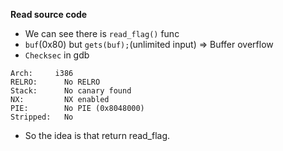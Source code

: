 **Read source code**
- We can see there is `read_flag()` func 
- `buf`(0x80) but `gets(buf);`(unlimited input) => Buffer overflow
- `Checksec` in gdb
```
Arch:     i386
RELRO:      No RELRO
Stack:      No canary found
NX:         NX enabled
PIE:        No PIE (0x8048000)
Stripped:   No
```
- So the idea is that return read_flag.
